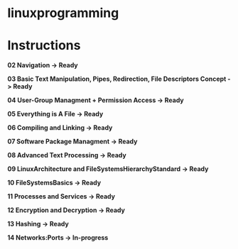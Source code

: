 # linuxprogramming

# Instructions 

**02 Navigation -> Ready**

**03 Basic Text Manipulation, Pipes, Redirection, File Descriptors Concept -> Ready**

**04 User-Group Managment + Permission Access -> Ready**

**05 Everything is A File -> Ready**

**06 Compiling and Linking -> Ready**

**07 Software Package Managment -> Ready**

**08 Advanced Text Processing -> Ready**

**09 LinuxArchitecture and FileSystemsHierarchyStandard -> Ready**

**10 FileSystemsBasics -> Ready**

**11 Processes and Services -> Ready**

**12 Encryption and Decryption -> Ready**

**13 Hashing -> Ready**

**14 Networks:Ports -> In-progress**


